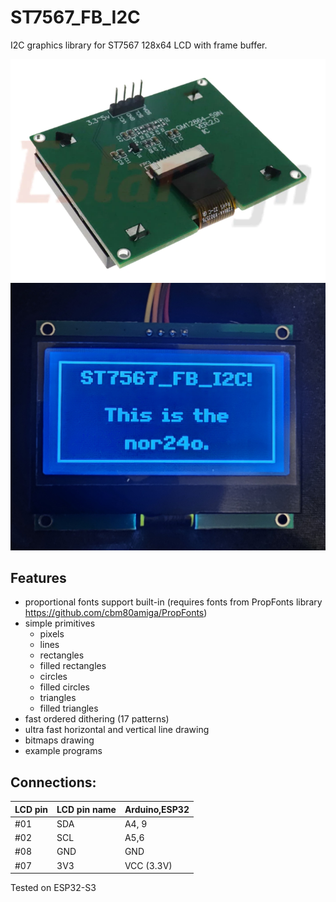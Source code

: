 # ST7567_FB_I2C
I2C graphics library for ST7567 128x64 LCD with frame buffer.

![ST7567S LCD back view](https://raw.githubusercontent.com/nor24o/ST7567_FB_I2C/main/doc/128X64_I2C_ST7567S_back.png)
![ST7567S LCD working state](https://github.com/nor24o/ST7567_FB_I2C/blob/main/doc/Working.jpg)

## Features

- proportional fonts support built-in (requires fonts from PropFonts library https://github.com/cbm80amiga/PropFonts)
- simple primitives
  - pixels
  - lines
  - rectangles
  - filled rectangles
  - circles
  - filled circles
  - triangles
  - filled triangles
- fast ordered dithering (17 patterns)
- ultra fast horizontal and vertical line drawing
- bitmaps drawing
- example programs

## Connections:


|LCD pin|LCD pin name|Arduino,ESP32|
|--|--|--|
 |#01| SDA| A4, 9|
 |#02| SCL| A5,6|
 |#08| GND| GND|
 |#07| 3V3| VCC (3.3V)|
 
Tested on ESP32-S3
